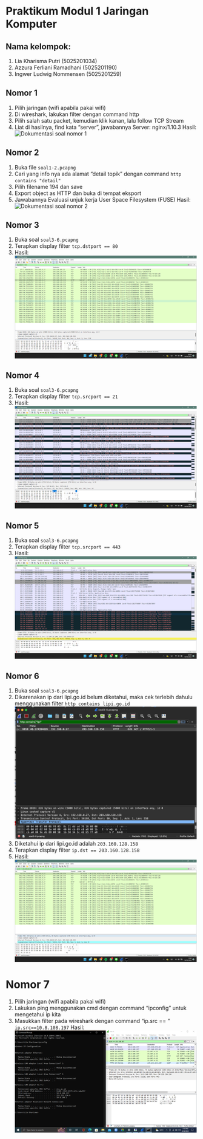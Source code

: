# Praktikum Modul 1 Jaringan Komputer
## Nama kelompok:<br/>
1. Lia Kharisma Putri (5025201034)<br/>
2. Azzura Ferliani Ramadhani (5025201190)<br/>
3. Ingwer Ludwig Nommensen (5025201259)<br/>

## Nomor 1
1. Pilih jaringan (wifi apabila pakai wifi)
2. Di wireshark, lakukan filter dengan command http
3. Pilih salah satu packet, kemudian klik kanan, lalu follow TCP Stream
4. Liat di hasilnya, find kata “server”, jawabannya Server: nginx/1.10.3
Hasil:![Dokumentasi soal nomor 1](.dokumentasi/1.png)
## Nomor 2
1. Buka file `soal1-2.pcapng`
2. Cari yang info nya ada alamat “detail topik” dengan command `http contains "detail"`
3. Pilih filename 194 dan save
4. Export object as HTTP dan buka di tempat eksport
5. Jawabannya Evaluasi unjuk kerja User Space Filesystem (FUSE)
Hasil:![Dokumentasi soal nomor 2](.dokumentasi/2.png)
## Nomor 3
1. Buka soal `soal3-6.pcapng`
2. Terapkan display filter `tcp.dstport == 80`
3. Hasil: ![Dokumentasi soal nomor 3](./dokumentasi/3.png)
## Nomor 4
1. Buka soal `soal3-6.pcapng`
2. Terapkan display filter `tcp.srcport == 21`
3. Hasil:![Dokumentasi soal nomor 4](./dokumentasi/4.png)
## Nomor 5
1. Buka soal `soal3-6.pcapng`
2. Terapkan display filter `tcp.srcport == 443`
3. Hasil:![Dokumentasi soal nomor 5](./dokumentasi/5.png)
## Nomor 6
1. Buka soal `soal3-6.pcapng`
2. Dikarenakan ip dari lipi.go.id belum diketahui, maka cek terlebih dahulu menggunakan filter `http contains lipi.go.id`
![Pencarian IP lipi.go.id](./dokumentasi/6.1.png)
3. Diketahui ip dari lipi.go.id adalah `203.160.128.158`
4. Terapkan display filter `ip.dst == 203.160.128.158`
5. Hasil:![Dokumentasi soal nomor 6](./dokumentasi/6.2.png)
# Nomor 7
1. Pilih jaringan (wifi apabila pakai wifi)
2. Lakukan ping menggunakan cmd dengan command “ipconfig” untuk mengetahui ip kita
3. Masukkan filter pada wireshark dengan command “ip.src == <ip yang digunakan>” `ip.src==10.8.108.197`
Hasil:![Dokumentasi soal nomor 7](./dokumentasi/7.png)
